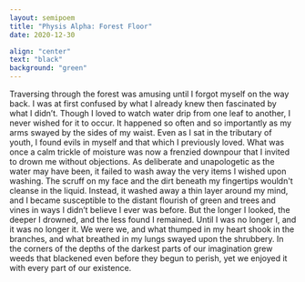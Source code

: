 ```yaml
---
layout: semipoem
title: "Physis Alpha: Forest Floor"
date: 2020-12-30

align: "center"
text: "black"
background: "green"
---
```


Traversing through the forest was amusing until I forgot myself on the way back.
I was at first confused by what I already knew then fascinated by what I didn’t.
Though I loved to watch water drip from one leaf to another, I never wished for it to occur.
It happened so often and so importantly as my arms swayed by the sides of my waist.
Even as I sat in the tributary of youth, I found evils in myself and that which I previously loved.
What was once a calm trickle of moisture was now a frenzied downpour that I invited to drown me without objections.
As deliberate and unapologetic as the water may have been, it failed to wash away the very items I wished upon washing.
The scruff on my face and the dirt beneath my fingertips wouldn't cleanse in the liquid.
Instead, it washed away a thin layer around my mind, and I became susceptible to the distant flourish of green and trees and vines in ways I didn’t believe I ever was before.
But the longer I looked, the deeper I drowned, and the less found I remained.
Until I was no longer I, and it was no longer it.
We were we, and what thumped in my heart shook in the branches, and what breathed in my lungs swayed upon the shrubbery.
In the corners of the depths of the darkest parts of our imagination grew weeds that blackened even before they begun to perish, yet we enjoyed it with every part of our existence.